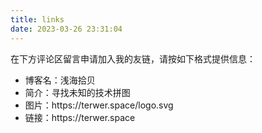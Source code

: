 ```yaml
---
title: links
date: 2023-03-26 23:31:04
---
```


<p>在下方评论区留言申请加入我的友链，请按如下格式提供信息：</p>
<ul>
    <li>博客名：浅海拾贝</li>
	<li>简介：寻找未知的技术拼图</li>
	<li>图片：https://terwer.space/logo.svg</li>
	<li>链接：https://terwer.space</li>
</ul>